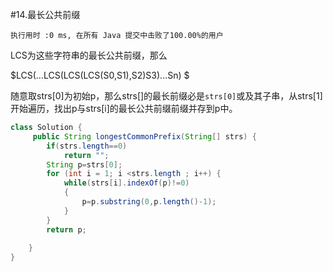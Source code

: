 #14.最长公共前缀

    执行用时 :0 ms, 在所有 Java 提交中击败了100.00%的用户

LCS为这些字符串的最长公共前缀，那么

$LCS(...LCS(LCS(LCS(S0,S1),S2)S3)...Sn) $

随意取strs[0]为初始p，那么strs[]的最长前缀必是`strs[0]`或及其子串，从strs[1]开始遍历，找出p与strs[i]的最长公共前缀前缀并存到p中。
````java
class Solution {
     public String longestCommonPrefix(String[] strs) {
        if(strs.length==0)
            return "";
        String p=strs[0];
        for (int i = 1; i <strs.length ; i++) {
            while(strs[i].indexOf(p)!=0)
            {
                p=p.substring(0,p.length()-1);
            }
        }
        return p;
        
    }
}
````
